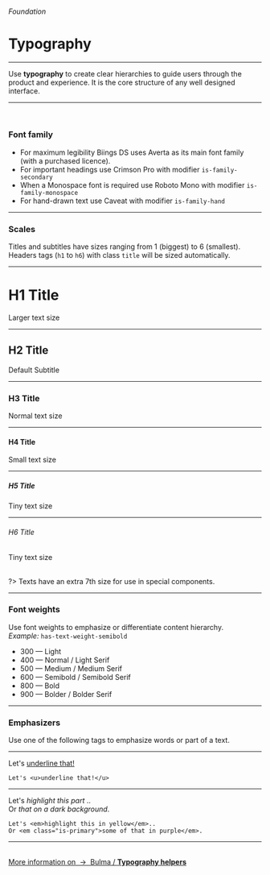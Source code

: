 <h6 class="is-uppercase has-text-grey has-text-weight-medium is-size-6 is-size-7-mobile">Foundation</h6>
<h1 class="title is-family-secondary is-size-2-mobile">Typography</h1>
<hr class="is-visible is-size-3">
<p class="subtitle is-size-4-tablet is-family-secondary">
    Use <strong>typography</strong> to create clear hierarchies to guide users through the product and experience. It is the core structure of any well designed interface.
</p>
<hr class="is-visible is-size-2"><br>

<h3 class="title"><strong>Font family</strong></h3>

<ul class="list">
    <li>For maximum legibility Biings DS uses <span class="is-family-primary has-text-weight-medium">Averta</span> as its main font family (with a purchased licence).</li>
    <li>For important headings use <span class="is-family-secondary">Crimson Pro</span> with modifier <code>is-family-secondary</code></li>
    <li>When a Monospace font is required use <span class="is-family-monospace">Roboto Mono</span> with modifier <code>is-family-monospace</code></li>
    <li>For hand-drawn text use <span class="is-family-hand">Caveat</span> with modifier <code>is-family-hand</code></li>
</ul>

<hr class="is-size-1 is-visible">
<h3 class="title"><strong>Scales</strong></h3>

Titles and subtitles have sizes ranging from 1 (biggest) to 6 (smallest). Headers tags (`h1` to `h6`) with class `title` will be sized automatically.

<hr>

<div class="box is-bordered is-larger">
    <h1 class="title is-1 is-family-secondary">H1 Title</h1><div class="subtitle is-4 has-text-grey">Larger text size</div>
    <hr class="is-smaller">
    <h2 class="title is-2 is-family-secondary">H2 Title</h2><div class="subtitle has-text-grey">Default Subtitle</div>
    <hr class="is-smaller">
    <h3 class="title is-3 is-family-secondary">H3 Title</h3><div class="subtitle is-5 has-text-grey">Normal text size</div>
    <hr class="is-smaller">
    <h4 class="title is-4 is-family-secondary">H4 Title</h4><div class="subtitle is-6 has-text-grey">Small text size</div>
    <hr class="is-smaller">
    <h5 class="title is-5">H5 Title</h5><div class="subtitle is-size-7 has-text-grey">Tiny text size</div>
    <hr class="is-smaller">
    <h6 class="title is-6">H6 Title</h6><div class="subtitle is-size-7 has-text-grey">Tiny text size</div>
</div>

<br>

?> Texts have an extra 7th size for use in special components.

<hr class="is-size-1 is-visible">
<h3 class="title"><strong>Font weights</strong></h3>

Use font weights to emphasize or differentiate content hierarchy.  
<i>Example:</i> `has-text-weight-semibold`

<ul class="list is-size-5">
    <li><span class="has-text-weight-light">300 — Light</span></li>
    <li><span class="has-text-weight-normal">400 — Normal / <span class="is-family-secondary">Light Serif</span></span></li>
    <li><span class="has-text-weight-medium">500 — Medium / <span class="is-family-secondary">Medium Serif</span></span></li>
    <li><span class="has-text-weight-semibold">600 — Semibold / <span class="is-family-secondary">Semibold Serif</span></span></li>
    <li><span class="has-text-weight-bold">800 — Bold</span></li>
    <li><span class="has-text-weight-bolder">900 — Bolder / <span class="is-family-secondary">Bolder Serif</span></span></li>
</ul>

<hr class="is-size-1 is-visible">
<h3 class="title"><strong>Emphasizers</strong></h3>

Use one of the following tags to emphasize words or part of a text.


<hr class="is-small">

<div class="box is-medium has-background-light is-marginless is-size-3 is-family-hand is-radiusless-bl is-radiusless-br">
    Let's <u>underline that!</u>
</div>

    Let's <u>underline that!</u>
<hr class="is-small">

<div class="level is-marginless is-size-4 is-family-secondary">
    <div class="level-item is-marginless">
        <div class="box has-background-light is-large is-radiusless-tr is-radiusless-bl is-radiusless-br">
            Let's<em> highlight this part </em>..
        </div>
    </div>
    <div class="level-item is-large is-marginless">
        <div class="box is-large has-background-black-ter has-text-white is-radiusless-tl is-radiusless-bl is-radiusless-br">
            Or <em class="is-primary">that on a dark background</em>.
        </div>
    </div>
</div>
    
    Let's <em>highlight this in yellow</em>..
    Or <em class="is-primary">some of that in purple</em>.
<hr><br>

<a href="http://bulma.io/documentation/modifiers/typography-helpers/" target="blank" class="box is-well has-text-grey-dark">
    More information on &nbsp;→&nbsp; <span class="is-link has-text-primary">Bulma / <strong>Typography helpers</strong></span>
</a>
